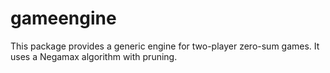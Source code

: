 # gameengine

This package provides a generic engine for two-player zero-sum games. It uses a Negamax algorithm with pruning.
